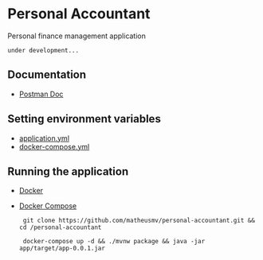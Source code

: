 # Personal Accountant
Personal finance management application

    under development...

## Documentation

 - [Postman Doc](https://documenter.getpostman.com/view/9922970/TzRX7kEj)

## Setting environment variables

 - [application.yml](https://github.com/matheusmv/personal-accountant/blob/main/app/src/main/resources/application.yml)
 - [docker-compose.yml](https://github.com/matheusmv/personal-accountant/blob/main/docker-compose.yml)

## Running the application

 - [Docker](https://www.docker.com/get-started)
 - [Docker Compose](https://docs.docker.com/compose/install/)

        git clone https://github.com/matheusmv/personal-accountant.git && cd /personal-accountant
      
        docker-compose up -d && ./mvnw package && java -jar app/target/app-0.0.1.jar
